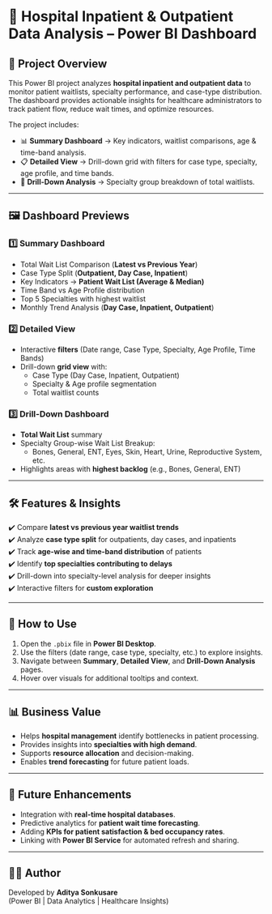 # 🏥 Hospital Inpatient & Outpatient Data Analysis – Power BI Dashboard  

## 📌 Project Overview  
This Power BI project analyzes **hospital inpatient and outpatient data** to monitor patient waitlists, specialty performance, and case-type distribution. The dashboard provides actionable insights for healthcare administrators to track patient flow, reduce wait times, and optimize resources.  

The project includes:  
- 📊 **Summary Dashboard** → Key indicators, waitlist comparisons, age & time-band analysis.  
- 📋 **Detailed View** → Drill-down grid with filters for case type, specialty, age profile, and time bands.  
- 🔎 **Drill-Down Analysis** → Specialty group breakdown of total waitlists.  

---

## 🖼️ Dashboard Previews  

### 1️⃣ Summary Dashboard  
- Total Wait List Comparison (**Latest vs Previous Year**)  
- Case Type Split (**Outpatient, Day Case, Inpatient**)  
- Key Indicators → **Patient Wait List (Average & Median)**  
- Time Band vs Age Profile distribution  
- Top 5 Specialties with highest waitlist  
- Monthly Trend Analysis (**Day Case, Inpatient, Outpatient**)  

### 2️⃣ Detailed View  
- Interactive **filters** (Date range, Case Type, Specialty, Age Profile, Time Bands)  
- Drill-down **grid view** with:  
  - Case Type (Day Case, Inpatient, Outpatient)  
  - Specialty & Age profile segmentation  
  - Total waitlist counts  

### 3️⃣ Drill-Down Dashboard  
- **Total Wait List** summary  
- Specialty Group-wise Wait List Breakup:  
  - Bones, General, ENT, Eyes, Skin, Heart, Urine, Reproductive System, etc.  
- Highlights areas with **highest backlog** (e.g., Bones, General, ENT)  

---

## 🛠️ Features & Insights  

✔️ Compare **latest vs previous year waitlist trends**  
✔️ Analyze **case type split** for outpatients, day cases, and inpatients  
✔️ Track **age-wise and time-band distribution** of patients  
✔️ Identify **top specialties contributing to delays**  
✔️ Drill-down into specialty-level analysis for deeper insights  
✔️ Interactive filters for **custom exploration**  

---

## 🚀 How to Use  
1. Open the `.pbix` file in **Power BI Desktop**.  
2. Use the filters (date range, case type, specialty, etc.) to explore insights.  
3. Navigate between **Summary**, **Detailed View**, and **Drill-Down Analysis** pages.  
4. Hover over visuals for additional tooltips and context.  

---

## 📊 Business Value  
- Helps **hospital management** identify bottlenecks in patient processing.  
- Provides insights into **specialties with high demand**.  
- Supports **resource allocation** and decision-making.  
- Enables **trend forecasting** for future patient loads.  

---

## 📌 Future Enhancements  
- Integration with **real-time hospital databases**.  
- Predictive analytics for **patient wait time forecasting**.  
- Adding **KPIs for patient satisfaction & bed occupancy rates**.  
- Linking with **Power BI Service** for automated refresh and sharing.  

---

## 👨‍💻 Author  
Developed by **Aditya Sonkusare**  
(Power BI | Data Analytics | Healthcare Insights)  






